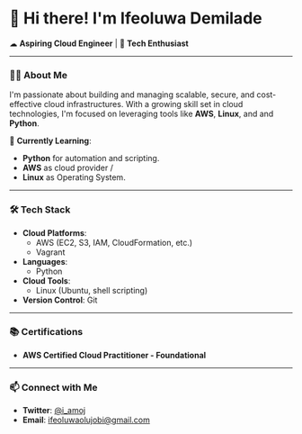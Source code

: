 # 👋 Hi there! I'm Ifeoluwa Demilade  

☁ **Aspiring Cloud Engineer** | 🚀 **Tech Enthusiast** 

---

### 👨‍💻 About Me

I'm passionate about building and managing scalable, secure, and cost-effective cloud infrastructures. With a growing skill set in cloud technologies, I'm focused on leveraging tools like **AWS**, **Linux**, and and **Python**.  

🌱 **Currently Learning**:  
- **Python** for automation and scripting.  
- **AWS** as cloud provider /
- **Linux** as Operating System. 
 

---

### 🛠️ Tech Stack

- **Cloud Platforms**:  
  - AWS (EC2, S3, IAM, CloudFormation, etc.)  
  - Vagrant  
- **Languages**:  
  - Python  
- **Cloud Tools**:  
  - Linux (Ubuntu, shell scripting)  
- **Version Control**: Git  

---

### 📚 Certifications 
- **AWS Certified Cloud Practitioner - Foundational**

---

### 📫 Connect with Me  
- **Twitter**: [@i_amoj](https://x.com/i_amoj)  
- **Email**: ifeoluwaolujobi@gmail.com

<!---
OIDemi/OIDemi is a ✨ special ✨ repository because its `README.md` (this file) appears on your GitHub profile.
You can click the Preview link to take a look at your changes.
--->
